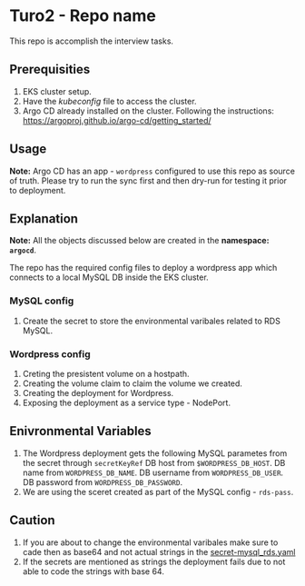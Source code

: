 # Turo2 - Repo name
This repo is accomplish the interview tasks.

## Prerequisities 
1. EKS cluster setup.
2. Have the *kubeconfig* file to access the cluster.
3. Argo CD already installed on the cluster.
   Following the instructions: https://argoproj.github.io/argo-cd/getting_started/


## Usage
**Note:** Argo CD has an app - `wordpress` configured to use this repo as source of truth. 
Please try to run the sync first and then dry-run for testing it prior to deployment.

## Explanation

**Note:** All the objects discussed below are created in the **namespace: `argocd`**.

The repo has the required config files to deploy a wordpress app which connects to a local MySQL DB inside the EKS cluster.

### MySQL config

1. Create the secret to store the environmental varibales related to RDS MySQL.

### Wordpress config

1. Creting the presistent volume on a hostpath.
2. Creating the volume claim to claim the volume we created.
3. Creating the deployment for Wordpress.
4. Exposing the deployment as a service type - NodePort.

## Enivronmental Variables
1. The Wordpress deployment gets the following MySQL parametes from the secret through `secretKeyRef`
DB host from `$WORDPRESS_DB_HOST`.
DB name from `WORDPRESS_DB_NAME`.
DB username from `WORDPRESS_DB_USER`.
DB password from `WORDPRESS_DB_PASSWORD`.
2. We are using the sceret created as part of the MySQL config - `rds-pass`.

## Caution
1. If you are about to change the environmental varibales make sure to cade then as base64 and not actual strings in the [secret-mysql_rds.yaml](https://github.com/sairamkrishnavemulapalli/Turo2/blob/master/secret-mysql_rds.yaml)
2. If the secrets are mentioned as strings the deployment fails due to not able to code the strings with base 64.
